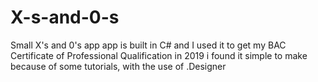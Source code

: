 # X-s-and-0-s
Small X's and 0's app
app is built in C# and I used it to get my BAC Certificate of Professional Qualification in 2019
i found it simple to make because of some tutorials, with the use of .Designer 

